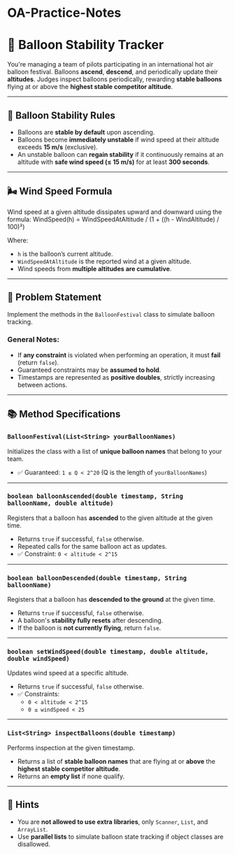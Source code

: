 # OA-Practice-Notes
# 🎈 Balloon Stability Tracker

You're managing a team of pilots participating in an international hot air balloon festival. Balloons **ascend**, **descend**, and periodically update their **altitudes**. Judges inspect balloons periodically, rewarding **stable balloons** flying at or above the **highest stable competitor altitude**.

---

## 🎯 Balloon Stability Rules

- Balloons are **stable by default** upon ascending.
- Balloons become **immediately unstable** if wind speed at their altitude exceeds **15 m/s** (exclusive).
- An unstable balloon can **regain stability** if it continuously remains at an altitude with **safe wind speed (≤ 15 m/s)** for at least **300 seconds**.

---

## 🌬️ Wind Speed Formula

Wind speed at a given altitude dissipates upward and downward using the formula:
WindSpeed(h) = WindSpeedAtAltitude / (1 + ((h - WindAltitude) / 100)²)



Where:
- `h` is the balloon’s current altitude.
- `WindSpeedAtAltitude` is the reported wind at a given altitude.
- Wind speeds from **multiple altitudes are cumulative**.

---

## 🧪 Problem Statement

Implement the methods in the `BalloonFestival` class to simulate balloon tracking.

### General Notes:
- If **any constraint** is violated when performing an operation, it must **fail** (return `false`).
- Guaranteed constraints may be **assumed to hold**.
- Timestamps are represented as **positive doubles**, strictly increasing between actions.

---

## 📚 Method Specifications

### `BalloonFestival(List<String> yourBalloonNames)`
Initializes the class with a list of **unique balloon names** that belong to your team.

- ✅ Guaranteed: `1 ≤ Q < 2^20` (Q is the length of `yourBalloonNames`)

---

### `boolean balloonAscended(double timestamp, String balloonName, double altitude)`
Registers that a balloon has **ascended** to the given altitude at the given time.

- Returns `true` if successful, `false` otherwise.
- Repeated calls for the same balloon act as updates.
- ✅ Constraint: `0 < altitude < 2^15`

---

### `boolean balloonDescended(double timestamp, String balloonName)`
Registers that a balloon has **descended to the ground** at the given time.

- Returns `true` if successful, `false` otherwise.
- A balloon's **stability fully resets** after descending.
- If the balloon is **not currently flying**, return `false`.

---

### `boolean setWindSpeed(double timestamp, double altitude, double windSpeed)`
Updates wind speed at a specific altitude.

- Returns `true` if successful, `false` otherwise.
- ✅ Constraints:
  - `0 < altitude < 2^15`
  - `0 ≤ windSpeed < 25`

---

### `List<String> inspectBalloons(double timestamp)`
Performs inspection at the given timestamp.

- Returns a list of **stable balloon names** that are flying at or **above** the **highest stable competitor altitude**.
- Returns an **empty list** if none qualify.

---

## 🧠 Hints
- You are **not allowed to use extra libraries**, only `Scanner`, `List`, and `ArrayList`.
- Use **parallel lists** to simulate balloon state tracking if object classes are disallowed.
